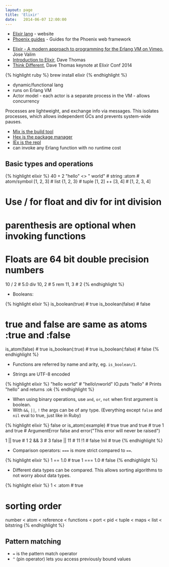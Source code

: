 ```yaml
---
layout: page
title: 'Elixir'
date:   2014-06-07 12:00:00
---
```


* [Elixir lang](http://elixir-lang.org/) - website
* [Phoenix guides](https://github.com/lancehalvorsen/phoenix-guides) - Guides for the Phoenix web framework
- [Elixir - A modern approach to programming for the Erlang VM on Vimeo](https://vimeo.com/53221562), Jose Valim
- [Introduction to Elixir](http://www.youtube.com/watch?v=a-off4Vznjs&feature=youtu.be), Dave Thomas
- [Think Different](https://www.youtube.com/watch?v=5hDVftaPQwY), Dave Thomas keynote at Elixir Conf 2014

{% highlight ruby %}
brew install elixir
{% endhighlight %}

* dynamic/functional lang
* runs on Erlang VM
* Actor model - each actor is a separate process in the VM - allows concurrency

Processes are lightweight,
and exchange info via messages.
This isolates processes,
which allows independent GCs
and prevents system-wide pauses.

* [Mix is the build tool](http://elixir-lang.org/docs/stable/mix/)
* [Hex is the package manager](https://hex.pm/)
* [IEx is the repl](http://elixir-lang.org/docs/stable/iex/)
* can invoke any Erlang function with no runtime cost

## Basic types and operations

{% highlight elixir %}
40 + 2
"hello" <> " world"     # string
:atom                   # atom/symbol
[1, 2, 3]               # list
{1, 2, 3}               # tuple
[1, 2] ++ [3, 4]        # [1, 2, 3, 4]

# Use / for float and div for int division
# parenthesis are optional when invoking functions
# Floats are 64 bit double precision numbers
10 / 2      # 5.0
div 10, 2   # 5
rem 11, 3   # 2
{% endhighlight %}

* Booleans:

{% highlight elixir %}
is_boolean(true)     # true
is_boolean(false)    # false

# true and false are same as atoms :true and :false
is_atom(false)       # true
is_boolean(:true)    # true
is_boolean(:false)   # false
{% endhighlight %}

* Functions are referred by name and arity,
  eg. `is_boolean/1`.

* Strings are UTF-8 encoded

{% highlight elixir %}
"hello
world"            # "hello\nworld"
IO.puts "hello"   # Prints "hello" and returns :ok
{% endhighlight %}

* When using binary operations,
  use `and`, `or`, `not`
  when first argument is boolean.
* With `&&`, `||`, `!`
  the args can be of any type.
  (Everything except `false` and `nil` eval to true,
  just like in Ruby)

{% highlight elixir %}
false or is_atom(:example)  # true
true and true               # true
1 and true                  # ArgumentError
false and error("This error will never be raised")

1 || true       # 1
2 && 3          # 3
false || 11     # 11
!1              # false
!nil            # true
{% endhighlight %}

* Comparison operators:
  `===` is more strict compared to `==`.

{% highlight elixir %}
1 == 1.0        # true
1 === 1.0       # false
{% endhighlight %}

* Different data types can be compared.
  This allows sorting algorithms to not
  worry about data types.

{% highlight elixir %}
1 < :atom       # true

# sorting order
number < atom < reference < functions < port < pid < tuple < maps < list < bitstring
{% endhighlight %}


## Pattern matching

* `=` is the pattern match operator
* `^` (pin operator) lets you access previously bound values


